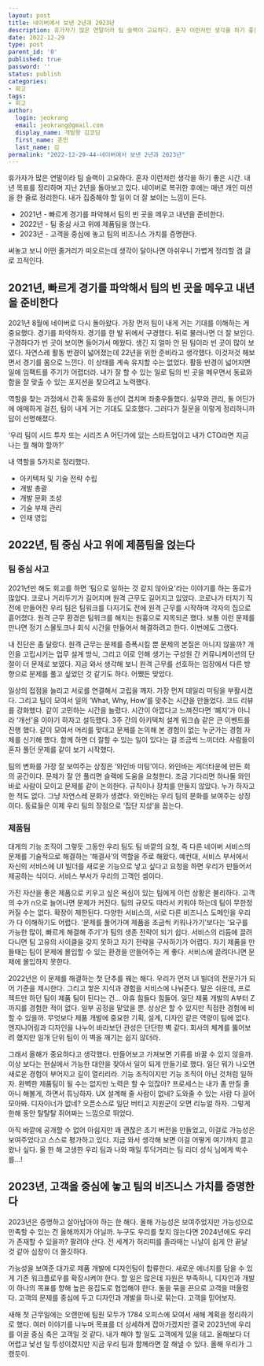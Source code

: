 ```yaml
---
layout: post
title: 네이버에서 보낸 2년과 2023년
description: 휴가자가 많은 연말이라 팀 슬랙이 고요하다. 혼자 이런저런 생각을 하기 좋은 시간. 내년 목표를 정리하며 지난 2년을 돌아보고 있다. 네이버로 복귀한 후에는 매년 개인 미션을 한 줄로 정리한다. 집중이 더 잘 되더라. 쓰고나니 어떤 스토리가 보이는데 생각이 달아날까 글로 정리한다.
date: 2022-12-29
type: post
parent_id: '0'
published: true
password: ''
status: publish
categories:
- 회고
tags:
- 회고
author:
  login: jeokrang
  email: jeokrang@gmail.com
  display_name: 개발왕 김코딩
  first_name: 훈민
  last_name: 김
permalink: "2022-12-29-44-네이버에서 보낸 2년과 2023년"
---
```


휴가자가 많은 연말이라 팀 슬랙이 고요하다. 혼자 이런저런 생각을 하기 좋은 시간. 내년 목표를 정리하며 지난 2년을 돌아보고 있다. 네이버로 복귀한 후에는 매년 개인 미션을 한 줄로 정리한다. 내가 집중해야 할 일이 더 잘 보이는 느낌이 든다.

- 2021년 - 빠르게 경기를 파악해서 팀의 빈 곳을 메우고 내년을 준비한다.
- 2022년 - 팀 중심 사고 위에 제품팀을 얹는다.
- 2023년 - 고객을 중심에 놓고 팀의 비즈니스 가치를 증명한다.

써놓고 보니 어떤 줄거리가 떠오르는데 생각이 달아나면 아쉬우니 가볍게 정리할 겸 글로 끄적인다.

## 2021년, 빠르게 경기를 파악해서 팀의 빈 곳을 메우고 내년을 준비한다

2021년 8월에 네이버로 다시 돌아왔다. 가장 먼저 팀이 내게 거는 기대를 이해하는 게 중요했다. 경기를 파악하자. 경기를 한 발 뒤에서 구경했다. 뒤로 물러나면 더 잘 보인다. 구경하다가 빈 곳이 보이면 들어가서 메웠다. 생긴 지 얼마 안 된 팀이라 빈 곳이 많이 보였다. 자연스레 활동 반경이 넓어졌는데 22년을 위한 준비라고 생각했다. 이것저것 해보면서 경기를 몸으로 느낀다. 이 상태를 계속 유지할 수는 없었다. 활동 반경이 넓어지면 일에 임팩트를 주기가 어렵더라. 내가 잘 할 수 있는 일로 팀의 빈 곳을 메우면서 동료와 합을 잘 맞출 수 있는 포지션을 찾으려고 노력했다. 

역할을 찾는 과정에서 간혹 동료와 동선이 겹치며 좌충우돌했다. 실무와 관리, 둘 어딘가에 애매하게 걸친, 팀이 내게 거는 기대도 모호했다. 그러다가 질문을 이렇게 정리하니까 답이 선명해졌다.

‘우리 팀이 시드 투자 또는 시리즈 A 어딘가에 있는 스타트업이고 내가 CTO라면 지금 나는 뭘 해야 할까?’

내 역할을 5가지로 정리했다.

- 아키텍처 및 기술 전략 수립
- 개발 총괄
- 개발 문화 조성
- 기술 부채 관리
- 인재 영입

## 2022년, 팀 중심 사고 위에 제품팀을 얹는다

### **팀 중심 사고**

2021년만 해도 회고를 하면 ‘팀으로 일하는 것 같지 않아요'라는 이야기를 하는 동료가 많았다. 코로나 거리두기가 길어지며 원격 근무도 길어지고 있었다. 코로나가 터지기 직전에 만들어진 우리 팀은 팀워크를 다지기도 전에 원격 근무를 시작하며 각자의 집으로 흩어졌다. 원격 근무 환경은 팀워크를 해치는 원흉으로 지목되곤 했다. 보통 이런 문제를 만나면 정기 스몰토크나 회식 시간을 만들어서 해결하려고 한다. 이번에도 그랬다.

내 진단은 좀 달랐다. 원격 근무는 문제를 증폭시킬 뿐 문제의 본질은 아니지 않을까? 개인을 고립시키는 업무 설계 방식, 그리고 이로 인해 생기는 구성원 간 커뮤니케이션의 단절이 더 문제로 보였다. 지금 와서 생각해 보니 원격 근무를 선호하는 입장에서 다른 방향으로 문제를 풀고 싶었던 것 같기도 하다. 어쨌든 맞았다.

일상의 접점을 늘리고 서로를 연결해서 고립을 깨자. 가장 먼저 데일리 미팅을 부활시켰다. 그리고 팀이 모여서 일의 ‘What, Why, How’를 맞추는 시간을 만들었다. 코드 리뷰를 강화했다. 같이 고민하는 시간을 늘렸다. 시간이 아깝다고 느껴진다면 ‘폐지’가 아니라 ‘개선’을 이야기 하자고 설득했다. 3주 간의 아키텍처 설계 워크숍 같은 큰 이벤트를 진행 했다. 같이 모여서 머리를 맞대고 문제를 논의해 본 경험이 없는 누군가는 경험 자체를 신기해 했다. 함께 하면 더 잘할 수 있는 일이 있다는 걸 조금씩 느끼더라. 사람들이 혼자 풀던 문제를 같이 보기 시작했다.

팀의 변화를 가장 잘 보여주는 상징은 ‘와인바 미팅’이다. 와인바는 게더타운에 만든 회의 공간이다. 문제가 잘 안 풀리면 슬랙에 도움을 요청한다. 조금 기다리면 하나둘 와인바로 사람이 모이고 문제를 같이 논의한다. 규칙이나 장치를 만들지 않았다. 누가 하자고 한 적도 없다. 그냥 자연스레 문화가 생겼다. 와인바는 우리 팀의 문화를 보여주는 상징이다. 동료들은 이제 우리 팀의 장점으로 ‘집단 지성’을 꼽는다.

### **제품팀**

대게의 기능 조직이 그렇듯 그동안 우리 팀도 팀 바깥의 요청, 즉 다른 네이버 서비스의 문제를 기술적으로 해결하는 ‘해결사’의 역할을 주로 해왔다. 예컨대, 서비스 부서에서 자신의 서비스에 UI 빌더를 새로운 기능으로 넣고 싶다고 요청을 하면 우리가 만들어서 제공하는 식이다. 서비스 부서가 우리의 고객인 셈이다. 

가진 자산을 좋은 제품으로 키우고 싶은 욕심이 있는 팀에게 이런 상황은 불리하다. 고객의 수가 n으로 늘어나면 문제가 커진다. 팀의 규모도 따라서 키워야 하는데 팀이 무한정 커질 수는 없다. 확장이 제한된다. 다양한 서비스의, 서로 다른 비즈니스 도메인을 우리가 다 이해하기도 어렵다. ‘문제를 풀어가며 제품을 조금씩 키워나가기’보다는 ‘요구를 가능한 많이, 빠르게 해결해 주기’가 팀의 생존 전략이 되기 쉽다. 서비스의 리듬에 끌려다니면 팀 고유의 사이클을 갖지 못하고 자기 전략을 구사하기가 어렵다. 자기 제품을 만들때는 팀이 문제에 몰입할 수 있는 환경을 만들어주는 게 좋다. 서비스에 끌려다니면 문제에 몰입하지 못한다.

2022년은 이 문제를 해결하는 첫 단추를 꿰는 해다. 우리가 먼저 UI 빌더의 전문가가 되어 기준을 제시한다. 그리고 쌓은 지식과 경험을 서비스에 나눠준다. 말은 쉬운데, 프로젝트만 하던 팀이 제품 팀이 된다는 건… 아휴 힘들다 힘들어. 일단 제품 개발의 A부터 Z까지를 경험한 적이 없다. 일부 공정을 맡았을 뿐. 상상은 할 수 있지만 직접한 경험에 비할 수 있을까. 무엇보다 제품 개발에 중요한 기획, 설계, 디자인 같은 역량이 팀에 없다. 엔지니어링과 디자인을 나누어 바라보던 관성은 단단한 벽 같다. 회사의 체계를 뚫어보려 했지만 일개 단위 팀이 이 벽을 깨기는 쉽지 않더라.

그래서 올해가 중요하다고 생각했다. 만들어보고 가져보면 기류를 바꿀 수 있지 않을까. 이상 보다는 현실에서 가능한 대안을 찾아서 일이 되게 만들기로 했다. 일단 뭐가 나오면 새로운 경험이 부어지고 길이 열리리라. 기능 조직이지만 기능 조직이 아닌 것처럼 일하자. 완벽한 제품팀이 될 수는 없지만 노력은 할 수 있잖아? 프로세스는 내가 좀 만질 줄 아니 해볼게, 하면서 튜닝하자. UX 설계해 줄 사람이 없네? 도와줄 수 있는 사람 다 끌어모아봐. 디자이너가 없네? 오픈소스로 일단 버티고 지원군이 오면 리뉴얼 하자. 그렇게 한해 동안 탈탈탈 쥐어짜는 느낌으로 뛰었다. 

아직 바깥에 공개할 수 없어 아쉽지만 꽤 괜찮은 초기 버전을 만들었고, 이걸로 가능성은 보여주었다고 스스로 평가하고 있다. 지금 와서 생각해 보면 이걸 어떻게 여기까지 끌고 왔나 싶다. 올 한 해 고생한 우리 팀과 나와 매일 투닥거리는 팀 리더 성식 님에게 박수를...!

## 2023년, 고객을 중심에 놓고 팀의 비즈니스 가치를 증명한다

2023년은 증명하고 살아남아야 하는 한 해다. 올해 가능성은 보여주었지만 가능성으로 만족할 수 있는 건 올해까지가 아닐까. 누구도 우리를 찾지 않는다면 2024년에도 우리가 존재할 수 있을까? 팔려야 산다. 전 세계가 허리띠를 졸라매는 나날이 쉽게 안 끝날 것 같아 심장이 더 쫄깃하다. 

가능성을 보여준 대가로 제품 개발에 디자인팀이 합류한다. 새로운 에너지를 담을 수 있게 기존 워크플로우를 확장시켜야 한다. 할 일은 많은데 자원은 부족하니, 디자인과 개발이 하나의 목표를 향해 높은 응집도로 협업해야 한다. 둘을 묶을 끈으로 고객을 떠올렸다. 고객의 문제를 중심에 두고 디자인과 개발을 하나로 묶는다. 고객을 믿어보자.

새해 첫 근무일에는 오랜만에 팀원 모두가 1784 오피스에 모여서 새해 계획을 정리하기로 했다. 여러 이야기를 나누며 목표를 더 상세하게 잡아가겠지만 결국 2023년에 우리를 이끌 중심 축은 고객일 것 같다. 내가 해야 할 일도 고객에게 있을 테고. 올해보다 더 어렵고 낯선 일 투성이겠지만 지금 우리 팀과 함께라면 잘 해낼 수 있다. 올해 우리가 그랬듯이. 
